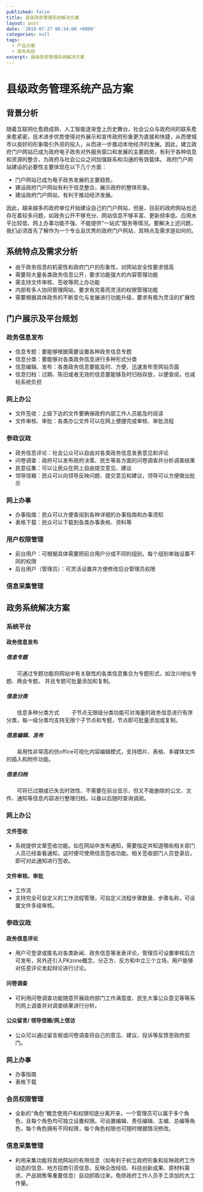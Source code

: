 ```yaml
---
published: false
title: 县级政务管理系统解决方案
layout: post
date: '2019-07-27 08:34:00 +0800'
categories: null
tags:
  - 产品方案
  - 政务系统
excerpt: 县级政务管理系统解决方案
---
```

# 县级政务管理系统产品方案

## 背景分析

随着互联网化愈趋成熟、人工智能逐渐登上历史舞台，社会公众与政府间的联系愈来愈紧密，技术进步优势使得对外展示和宣传政府形象更为直接和快捷，从而使城市以良好的形象吸引外资的投入，从而进一步推动本地经济的发展。因此，建立政府门户网站已成为政府电子政务对外服务窗口和发展的主要趋势，有利于各种信息和资源的整合，为政府与社会公众之间加强联系和沟通的有效载体。
政府门户网站建设的必要性主要体现在以下几个方面：

* 门户网站已成为电子政务发展的主要趋势。
* 建设政府门户网站有利于信息整合，展示政府的整体形象。
* 建设政府门户网站，有利于推动经济发展。

因此，越来越多的政府单位开始建设自己的门户网站，但是，目前的政府网站也还存在着较多问题，如政务公开不够充分、网站信息不够丰富、更新频率低、应用水平比较低、网上办事功能不强、不能提供“一站式”服务等情况。要解决上述问题，我们必须首先了解作为一个专业且优秀的政府门户网站，其特点及需求是如何的。

## 系统特点及需求分析

* 由于政务信息的机密性和政府门户的形象性，对网站安全性要求很高
* 需要将大量各类政务信息公开，要求功能强大的内容管理功能
* 需支持文件审核、签收等网上办功能
* 内部有多人协同管理网站，要求有完善而灵活的权限管理功能
* 需要根据具体政务的不断变化与发展进行功能升级，要求有极为灵活的扩展性

## 门户展示及平台规划

### 政务信息发布

* 信息专题：要能够根据需要设置各种政务信息专题
* 信息分类：要能够对各类政务信息进行多种形式分类
* 信息编辑、发布：各类政务信息要能及时、方便、迅速发布至网站页面
* 信息归档：过期、陈旧或者无效的信息要能够及时归档存放，以便查阅，也减轻系统负担

### 网上办公

* 文件签收：上级下达的文件要确保政府内部工作人员能及时阅读
* 文件审核、审批：各类办公文件可以在网上便捷完成审核、审批流程

### 参政议政

* 政务信息评论：社会公众可以自由对各类政务信息发表意见和评论
* 问卷调查：政府可以发布政府决策、民生等各方面的问卷调查并分析调查结果
* 民意征集：可以让民众在网上自由提交意见、建议
* 领导信箱：民众可以向领导反映问题、提交意见和建议，领导可以方便做出批示

### 网上办事

* 办事指南：民众可以方便查阅到各种详细的办事指南和办事须知
* 表格下载：民众可以下载到各类办事表格、资料等

### 用户权限管理
* 前台用户：可根据具体需要把前台用户分成不同的组别，每个组别单独设置不同的权限
* 后台用户（管理员）：可灵活设置并方便修改后台管理员权限

### 信息采集管理


## 政务系统解决方案

### 系统平台

#### 政务信息发布

##### 信息专题
　　可通过专题功能将网站中有关联性的各类信息集合为专题形式，如汶川地址专题、两会专题，
并且专题可批量添加和复制。

##### 信息分类
　　信息多种分类方式
　　子节点无限级分类功能可对海量的政务信息进行有序分类，每一级分类均支持无限个子节点和专题，节点即可批量添加或复制。

##### 信息编辑、发布
　　易用性非常高的仿office可视化内容编辑模式，支持图片、表格、多媒体文件的插入和附件功能。

##### 信息归档
　　可将已过期或已失去时效性、不需要在前台显示，但又不能删除的公文、文件、通知等信息内容进行整理归档，以备以后随时查询调阅。

### 网上办公

#### 文件签收
* 系统提供文章签收功能。如在网站中发布通知，需要指定并知道哪些相关部门人员已经查看通知，这时便可使用信息签收功能。相关签收部门人员登录后，即可对此通知进行签收。

#### 文件审核、审批
* 工作流
* 支持完全可自定义的工作流程管理，可自定义流程步骤数量、步骤名称，可设置文件多级审核。

### 参政议政

#### 政务信息评论
* 用户可登录或匿名对各类新闻、政务信息等发表评论，管理员可设置审核后方可发布，另外还引入PKzone概念，分正方、反方和中立三个立场，用户能够对任意评论发起辩论进行讨论。

#### 问卷调查
* 可利用问卷调查功能随意开展政府部门工作满意度、民生大事公众意见等等系列网上调查并对调查结果进行分析。

#### 公众留言/ 领导信箱/网上信访
* 公众可以通过留言板或问卷调查将自己的意见、建议、投诉等反馈至政府部门。

### 网上办事

* 办事指南
* 表格下载 

### 会员权限管理

* 全新的“角色”概念使用户和权限彻底分离开来，一个管理员可以属于多个角色，且每个角色均可独立设置权限。可设置编辑、责任编辑、主编、总编等角色，每个角色拥有不同权限，每个角色权限也可随时根据情况修改。

### 信息采集管理

* 利用采集功能将其他网站的有用信息（如有利于树立政府形象和反映政府工作动态的信息、地方招商引资信息、反映企改经验、科技创新成果、原材料需求、产品销售等重要信息）自动抓取过来，免除政府工作人员手工添加的大工作量。